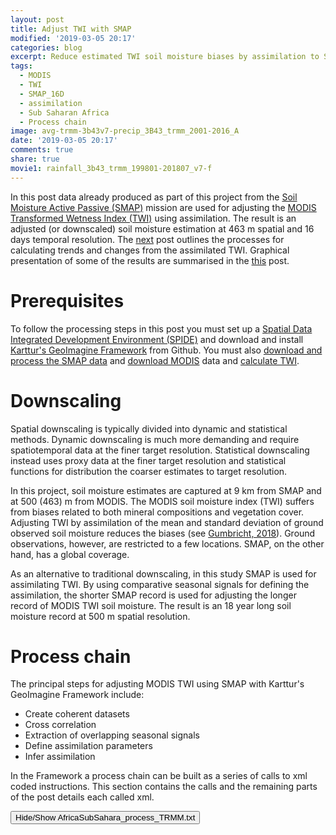 ```yaml
---
layout: post
title: Adjust TWI with SMAP
modified: '2019-03-05 20:17'
categories: blog
excerpt: Reduce estimated TWI soil moisture biases by assimilation to SMAP
tags:
  - MODIS
  - TWI
  - SMAP_16D
  - assimilation
  - Sub Saharan Africa
  - Process chain
image: avg-trmm-3b43v7-precip_3B43_trmm_2001-2016_A
date: '2019-03-05 20:17'
comments: true
share: true
movie1: rainfall_3b43_trmm_199801-201807_v7-f
---
```

<script src="https://karttur.github.io/common/assets/js/karttur/togglediv.js"></script>

In this post data already produced as part of this project from the [Soil Moisture Active Passive (SMAP)](../smap-methods) mission are used for adjusting the [MODIS Transformed Wetness Index (TWI)](../modis-twi-methods/) using assimilation. The result is an adjusted (or downscaled) soil moisture estimation at 463 m spatial and 16 days temporal resolution. The [next](../../modis-twi-timeseries/) post outlines the processes for calculating trends and changes from the assimilated TWI. Graphical presentation of some of the results are summarised in the [this](../modis-results) post.

# Prerequisites

To follow the processing steps in this post you must set up a [Spatial Data Integrated Development Environment (SPIDE)](https://karttur.github.io/setup-ide/) and download and install [Karttur's GeoImagine Framework](https://karttur.github.io/geoimagine/blog/blog-import-project-eclipse/) from Github. You must also [download and process the SMAP data](https://karttur.github.io/geoimagine/blog/blog-SMAP/) and [download MODIS](../modis-getdata) data and [calculate TWI](../modis-twi-methods).

# Downscaling

Spatial downscaling is typically divided into dynamic and statistical methods. Dynamic downscaling is much more demanding and require spatiotemporal data at the finer target resolution. Statistical downscaling instead uses proxy data at the finer target resolution and statistical functions for distribution the coarser estimates to target resolution.

In this project, soil moisture estimates are captured at 9 km from SMAP and at 500 (463) m from MODIS. The MODIS soil moisture index (TWI) suffers from biases related to both mineral compositions and vegetation cover. Adjusting TWI by assimilation of the mean and standard deviation of ground observed soil moisture reduces the biases (see [Gumbricht, 2018](https://doi.org/10.3390/rs10040611)). Ground observations, however, are restricted to a few locations. SMAP, on the other hand, has a global coverage.

As an alternative to traditional downscaling, in this study SMAP is used for assimilating TWI. By using comparative seasonal signals for defining the assimilation, the shorter SMAP record is used for adjusting the longer record of MODIS TWI soil moisture. The result is an 18 year long soil moisture record at 500 m spatial resolution.

# Process chain

The principal steps for adjusting MODIS TWI using SMAP with Karttur's GeoImagine Framework include:

- Create coherent datasets
- Cross correlation
- Extraction of overlapping seasonal signals
- Define assimilation parameters
- Infer assimilation

In the Framework a process chain can be built as a series of calls to xml coded instructions. This section contains the calls and the remaining parts of the post details each called xml.

<button id= "toggleProcessChain" onclick="hiddencode('ProcessChain')">Hide/Show AfricaSubSahara_process_TRMM.txt</button>

<div id="ProcessChain" style="display:none">
{% capture text-capture %}
{% raw %}
```
###################################
###################################
###  MODIS + SMAP assimilation  ###
###################################
###################################

## Update db with assimilated TWI A ##
#AfricaSubSahara_MODIS-0190_updatedb_TWI-assimilated-A.xml

###################################
###   Create coherent datasets  ###
###################################

## Tile SMAP to MODIS original spatiotemporal resolution ##
#AfricaSubSahara_SMAP-0162_tile_16D.xml

## Resample SMAP SINgrid back to 9km but using average ##
#AfricaSubSahara_SMAP-0170_resample-2-SMAP_16D.xml

## Resample MODIS to fit the SMAP 9 km spatial resolution (overlapping dates) ##
#AfricaSubSahara_MODIS-0170_resample-2-SMAP_16D.xml

###################################
###      Cross correlation      ###
###################################

## Cross correlate SMAP and TWI at 9kk and overlapping period (both filled)
## At both 500 m and 9 km spatial resolution
#AfricaSubSahara-MODIS-SMAP-0385_layer-x-cross_16D.xml

##############################################
###  Extract overlapping seasonal signals  ###
##############################################

## Extract MODIS an SMAP seasonal signals at 9km for overlapping period ##
#AfricaSubSahara_MODIS-SMAP-0320_extract-seasons_16D_2015-2018.xml

###################################
###     Define assimilation     ###
###################################

## Set MODIS to SMAP Assimilation (mean and standard deviation from master and slave) ##
#AfricaSubSahara_MODIS-SMAP-0380_setassimilation_16D.xml

###################################
###      Infer assimilation     ###
###################################

## Assimilate MODIS to SMAP at 9 km (infer the assimilation)
#AfricaSubSahara_MODIS-SMAP-0390_assimilate_16D_9km.xml

## Assimilate MODIS to SMAP at full resolution (infer the assimilation)
#AfricaSubSahara_MODIS-SMAP-0392_assimilate_16D.xml

###################################
###   Time Series Processing    ###
###################################

## Resample assimilated MODIS TWI to annual ##
#AfricaSubSahara_MODIS-0290_resample-2-A.xml

## Trend analysis on assimilated TWI ##
#AfricaSubSahara_MODIS-0310_trend_A_2001-2017.xml

###################################
###         Export Media        ###
###################################

#Export 9km SMAP, TWI original and TWI assimilated, same period and palette
#AfricaSubSahara_MODIS-SMAP-0900_ExporttoByte_16D_9km.xml

#Export MODIS 16D tiles
#AfricaSubSahara_MODIS-0900_ExporttoByte_16D.xml

#Export MODIS annual tiles
#AfricaSubSahara_MODIS-0900_ExporttoByte_A.xml

#Export MODIS statistics, trends and changes
#AfricaSubSahara_MODIS-0900_ExporttoByte_A.xml

###################################
###     MODIS + SMAP MOVIES     ###
###################################

## Create movieframes for TWI, SMAP and 2 versions of TWI assimilated to SMAP ##
#AfricaSubSahara_MODIS-SMAP-0950_movieframes-tiles_16D_9km.xml

#Append to frames to combined movie (done in 3 steps to create a movie with 4 frames)
#AfricaSubSahara_MODIS-SMAP-0951_movieframes-append-tiles_16D_9km.xml

## Movie clock, overlay and movie generation for appended tile versions ##
#AfricaSubSahara_MODIS-SMAP-0960_movielock-append-tiles_16D_9km.xml
```
{% endraw %}
{% endcapture %}
{% include widgets/toggle-code.html  toggle-text=text-capture  %}
</div>

### Create coherent datasets

In this project you are going to use a temporal assimilation (adjusting the mean and standard deviation) for adjusting MODIS TWI to the temporal statistics of SMAP. This is a valid approach under the assumption that MODIS TWI captures both the spatial and temporal dynamics of variations in soil moisture but that the absolute accuracy of SMAP estimated soil moisture is better. To test the coherency of the two datasets, and to define the assimilation, the two datasets must cover the same spatial and temporal domains.

The spatial fitting of the SMAP data to MODIS tiles in the SINGrid projection is done in 2 steps. First the SMAP data is resampled (as MODIS SINgrid tiles) to a spatial resolution of 500 m (the original resolution of the MODS MCD43A4 product), and then the resampled 500 m data are used for creating a 9 km averaged SMAP soil moisture product. The two-step process assures the spatial coherence when comparing the two datasets. The MODIS data is converted to 9 km using the same averaged resampling.

#### Tile SMAP to MODIS @ 500 m

Process: [<span class='package'>imagecrosstrendtsmodis</span>](https://karttur.github.io/geoimagine/subprocess/subproc-imagecrosstrendtsmodis/).

The SMAP data used for adjusting TWI is the enhanced passive product (SPL3SMP_E version 002). In a [previous](../smap-methods) post this data was tiled to 9 km spatial resolution as part of this project. The tiling directly to 9 km, however, is less accurate compared to first tiling to 500 m using nearest neighbor and then resampling to 9 km using averaging. For the purpose of assimilation, the higher accuracy is recommended but also takes longer time and require more computer resources.

{% capture foo %}{{page.AfricaSubSahara_SMAP-0162_tile_16D}}{% endcapture %}
{% include xml/AfricaSubSahara_SMAP-0162_tile_16D.html foo=foo %}

#### Resample to 9km

If you choose to tile (resample) the SMAP data to 500 m you now need to resample both soil moisture estimates to the 9 km SMAP resolution. If you tiled the SMAP data directly to 9 km, you only need to resample the MODIS TWI data to 9 km. 

Process: [<span class='package'>imagecrosstrendtsmodis</span>](https://karttur.github.io/geoimagine/subprocess/subproc-imagecrosstrendtsmodis/).

The same resampling is applied to the SMAP and MODIS data to create datasets at 9 km spatial resolution.

{% capture foo %}{{page.AfricaSubSahara_SMAP-0170_resample-2-SMAP_16D}}{% endcapture %}
{% include xml/AfricaSubSahara_SMAP-0170_resample-2-SMAP_16D.html foo=foo %}

### Cross correlation

The cross correlation between SMAP and TWI reveals the consistency in capturing variations in soil moisture between the two datasets (see the [next](../modis-twi-results/) post for graphical results).

Process: [<span class='package'>imagecrosstrendtsmodis</span>](https://karttur.github.io/geoimagine/subprocess/subproc-imagecrosstrendtsmodis/).

{% capture foo %}{{page.AfricaSubSahara-MODIS-SMAP-0385_layer-x-cross_16D}}{% endcapture %}
{% include xml/AfricaSubSahara-MODIS-SMAP-0385_layer-x-cross_16D.html foo=foo %}

### Extraction of overlapping seasonal signals

The assimilation is done using seasonal signals extracted from overlapping spatial and temporal domains. Extract the corresponding seasonal signals with the process [<span class='package'>extractseasonModisRegion</span>](https://karttur.github.io/geoimagine/subprocess/subproc-extractseasonModisRegion/).

{% capture foo %}{{page.AfricaSubSahara_MODIS-SMAP-0320_extract-seasons_16D_2015-2018}}{% endcapture %}
{% include xml/AfricaSubSahara_MODIS-SMAP-0320_extract-seasons_16D_2015-2018.html foo=foo %}

### Define assimilation

The assimilation parameters are defined using the process [<span class='package'>setAssimilationModisRegion</span>](https://karttur.github.io/geoimagine/subprocess/subproc-setAssimilationModisRegion/). The process requires two source layers, a master and a slave. The two layers must have exactly the same spatial and temporal resolution. In this project the seasonal signals 2015 to 2018 are used as source layers.

{% capture foo %}{{page.AfricaSubSahara_MODIS-SMAP-0380_setassimilation_16D}}{% endcapture %}
{% include xml/AfricaSubSahara_MODIS-SMAP-0380_setassimilation_16D.html foo=foo %}

### Infer assimilation

Infer the assimilation with the process [<span class='package'>assimilateModisRegion</span>](https://karttur.github.io/geoimagine/subprocess/subproc-assimilateModisRegion/).

#### @ 9 km spatial resolution

The xml commands below infer the assimilation on the reampled 9 km MODIS TWI. The results are used for direct comparisons of the SMAP, the original and assimilated TWI in the [next](../blog-smap-modis.adjust-result-region) post.

{% capture foo %}{{page.AfricaSubSahara_MODIS-SMAP-0390_assimilate_16D_9km}}{% endcapture %}
{% include xml/AfricaSubSahara_MODIS-SMAP-0390_assimilate_16D_9km.html foo=foo %}

#### @ 500 m spatial Resolution

In the xml file hidden below, the assimilation parameters derived at 9 km are inferred to the full time series of MODIS TWI estimated at the original (500 m) spatial resolution.

Process: [<span class='package'>assimilateModisRegion</span>](https://karttur.github.io/geoimagine/subprocess/subproc-assimilateModisRegion/).

{% capture foo %}{{page.AfricaSubSahara_MODIS-SMAP-0392_assimilate_16D}}{% endcapture %}
{% include xml/AfricaSubSahara_MODIS-SMAP-0392_assimilate_16D.html foo=foo %}
